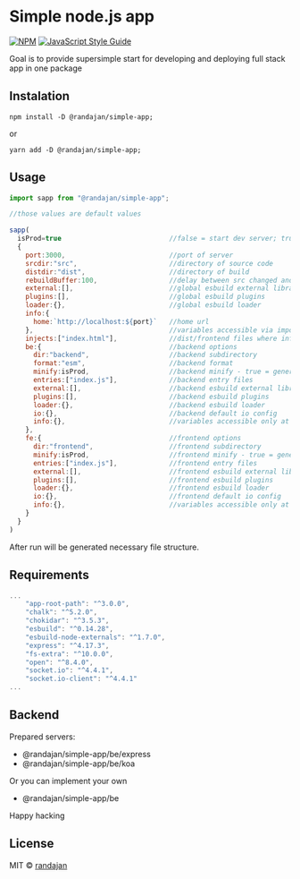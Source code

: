 # Simple node.js app

[![NPM](https://img.shields.io/npm/v/@randajan/simple-app.svg)](https://www.npmjs.com/package/@randajan/simple-lib) [![JavaScript Style Guide](https://img.shields.io/badge/code_style-standard-brightgreen.svg)](https://standardjs.com)

Goal is to provide supersimple start for developing and deploying full stack app in one package

## Instalation

```console
npm install -D @randajan/simple-app;
```

or

```console
yarn add -D @randajan/simple-app;
```

## Usage

```javascript
import sapp from "@randajan/simple-app";

//those values are default values

sapp(
  isProd=true                           //false = start dev server; true = generate minify build and start prod server
  {
    port:3000,                          //port of server
    srcdir:"src",                       //directory of source code
    distdir:"dist",                     //directory of build
    rebuildBuffer:100,                  //delay between src changed and rebuild happend
    external:[],                        //global esbuild external libraries
    plugins:[],                         //global esbuild plugins
    loader:{},                          //global esbuild loader
    info:{
      home:`http://localhost:${port}`   //home url
    },                                  //variables accessible via import info from "@randajan/simple-app/info"
    injects:["index.html"],             //dist/frontend files where info variables will be injected between brackets {{name}}
    be:{                                //backend options
      dir:"backend",                    //backend subdirectory
      format:"esm",                     //backend format
      minify:isProd,                    //backend minify - true = generate minify build; if null then isProd 
      entries:["index.js"],             //backend entry files
      external:[],                      //backend esbuild external libraries
      plugins:[],                       //backend esbuild plugins
      loader:{},                        //backend esbuild loader
      io:{},                            //backend default io config
      info:{},                          //variables accessible only at backend via import info from "@randajan/simple-app/info"
    },
    fe:{                                //frontend options
      dir:"frontend",                   //frontend subdirectory
      minify:isProd,                    //frontend minify - true = generate minify build; if null then isProd 
      entries:["index.js"],             //frontend entry files
      external:[],                      //frontend esbuild external libraries
      plugins:[],                       //frontend esbuild plugins
      loader:{},                        //frontend esbuild loader
      io:{},                            //frontend default io config
      info:{},                          //variables accessible only at frontend via import info from "@randajan/simple-app/info"
    }
  }
)

```

After run will be generated necessary file structure.

## Requirements

```javascript
...
    "app-root-path": "^3.0.0",
    "chalk": "^5.2.0",
    "chokidar": "^3.5.3",
    "esbuild": "^0.14.28",
    "esbuild-node-externals": "^1.7.0",
    "express": "^4.17.3",
    "fs-extra": "^10.0.0",
    "open": "^8.4.0",
    "socket.io": "^4.4.1",
    "socket.io-client": "^4.4.1"
...
```

## Backend
Prepared servers:

- @randajan/simple-app/be/express
- @randajan/simple-app/be/koa

Or you can implement your own 
- @randajan/simple-app/be

Happy hacking

## License

MIT © [randajan](https://github.com/randajan)